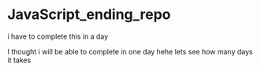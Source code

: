 # JavaScript_ending_repo
i have to complete this in a day

I thought i will be able to complete in one day
hehe
lets see how many days it takes
